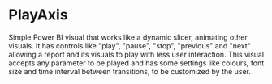 # PlayAxis

Simple Power BI visual that works like a dynamic slicer, animating other visuals. It has controls like "play", "pause", "stop", "previous" and "next" allowing a report and its visuals to play with less user interaction. 
This visual accepts any parameter to be played and has some settings like colours, font size and time interval between transitions, to be customized by the user.
